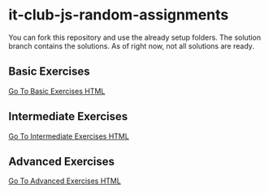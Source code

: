 # it-club-js-random-assignments
You can fork this repository and use the already setup folders. The solution branch contains the solutions. As of right now, not all solutions are ready.
## Basic Exercises
[Go To Basic Exercises HTML](http://htmlpreview.github.io/?https://github.com/Zmote/it-club-js-random-assignments/blob/solution/Basic/index.html)
## Intermediate Exercises
[Go To Intermediate Exercises HTML](http://htmlpreview.github.io/?https://github.com/Zmote/it-club-js-random-assignments/blob/solution/Intermediate/index.html)
## Advanced Exercises
[Go To Advanced Exercises HTML](http://htmlpreview.github.io/?https://github.com/Zmote/it-club-js-random-assignments/blob/solution/Advanced/index.html)